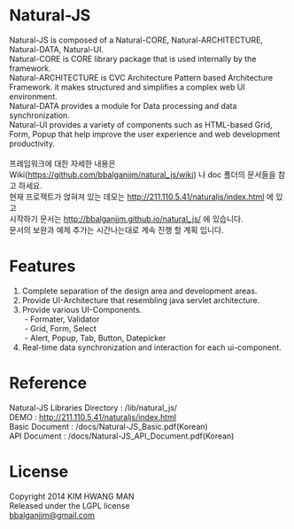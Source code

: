 Natural-JS
==========
Natural-JS is composed of a Natural-CORE, Natural-ARCHITECTURE, Natural-DATA, Natural-UI.<br/>
Natural-CORE is CORE library package that is used internally by the framework.<br/>
Natural-ARCHITECTURE is CVC Architecture Pattern based Architecture Framework. it makes structured and simplifies a complex web UI environment.<br/>
Natural-DATA provides a module for Data processing and data synchronization.<br/>
Natural-UI provides a variety of components such as HTML-based Grid, Form, Popup that help improve the user experience and web development productivity.<br/><br/>
프레임워크에 대한 자세한 내용은 Wiki(https://github.com/bbalganjjm/natural_js/wiki) 나 doc 폴더의 문서들을 참고 하세요.<br/>
현재 프로젝트가 얹혀져 있는 데모는 http://211.110.5.41/naturaljs/index.html 에 있고<br/>
시작하기 문서는 http://bbalganjjm.github.io/natural_js/ 에 있습니다.<br/>
문서의 보완과 예제 추가는 시간나는대로 계속 진행 할 계획 입니다.<br/>

Features
========
1. Complete separation of the design area and development areas.<br/>
2. Provide UI-Architecture that resembling java servlet architecture.<br/>
3. Provide various UI-Components.<br/>
&nbsp;- Formater, Validator<br/>
&nbsp;- Grid, Form, Select<br/>
&nbsp;- Alert, Popup, Tab, Button, Datepicker<br/>
4. Real-time data synchronization and interaction for each ui-component.<br/>

Reference
=========
Natural-JS Libraries Directory : /lib/natural_js/<br/>
DEMO : http://211.110.5.41/naturaljs/index.html<br/>
Basic Document : /docs/Natural-JS_Basic.pdf(Korean)<br/>
API Document : /docs/Natural-JS_API_Document.pdf(Korean)<br/>

License
=======
Copyright 2014 KIM HWANG MAN<br/>
Released under the LGPL license<br/>
bbalganjjm@gmail.com<br/>